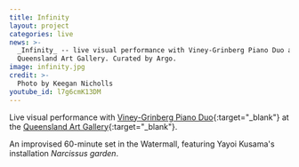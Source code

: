```yaml
---
title: Infinity
layout: project
categories: live
news: >-
  _Infinity_ -- live visual performance with Viney-Grinberg Piano Duo at
  Queensland Art Gallery. Curated by Argo.
image: infinity.jpg
credit: >-
  Photo by Keegan Nicholls
youtube_id: l7g6cmK13DM
---
```


Live visual performance with [Viney-Grinberg Piano Duo][vg]{:target="_blank"} at
the [Queensland Art Gallery][qag]{:target="_blank"}.

An improvised 60-minute set in the Watermall, featuring Yayoi Kusama's
installation _Narcissus garden_.

[vg]: http://liamviney.com
[qag]: https://www.qagoma.qld.gov.au/whats-on/calendar/events/memebers/winter-2017/argo-x-qagoma-concert-infinity
